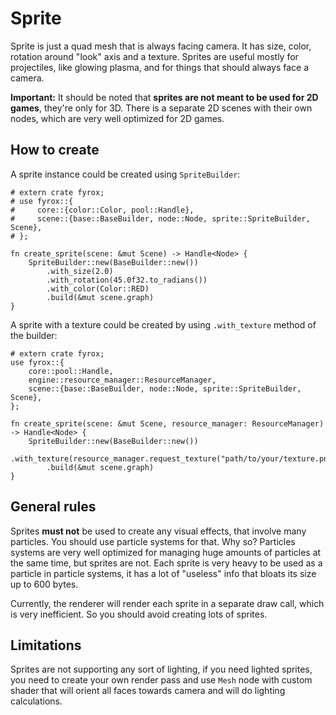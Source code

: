 # Sprite

Sprite is just a quad mesh that is always facing camera. It has size, color, rotation around "look" axis and a texture.
Sprites are useful mostly for projectiles, like glowing plasma, and for things that should always face a camera.

**Important:** It should be noted that **sprites are not meant to be used for 2D games**, they're only for 3D. 
There is a separate 2D scenes with their own nodes, which are very well optimized for 2D games.

## How to create

A sprite instance could be created using `SpriteBuilder`:

```rust,no_run
# extern crate fyrox;
# use fyrox::{
#     core::{color::Color, pool::Handle},
#     scene::{base::BaseBuilder, node::Node, sprite::SpriteBuilder, Scene},
# };

fn create_sprite(scene: &mut Scene) -> Handle<Node> {
    SpriteBuilder::new(BaseBuilder::new())
        .with_size(2.0)
        .with_rotation(45.0f32.to_radians())
        .with_color(Color::RED)
        .build(&mut scene.graph)
}
```

A sprite with a texture could be created by using `.with_texture` method of the builder:

```rust,no_run
# extern crate fyrox;
use fyrox::{
    core::pool::Handle,
    engine::resource_manager::ResourceManager,
    scene::{base::BaseBuilder, node::Node, sprite::SpriteBuilder, Scene},
};

fn create_sprite(scene: &mut Scene, resource_manager: ResourceManager) -> Handle<Node> {
    SpriteBuilder::new(BaseBuilder::new())
        .with_texture(resource_manager.request_texture("path/to/your/texture.png"))
        .build(&mut scene.graph)
}
```

## General rules

Sprites **must not** be used to create any visual effects, that involve many particles. You should use particle
systems for that. Why so? Particles systems are very well optimized for managing huge amounts of particles at the
same time, but sprites are not. Each sprite is very heavy to be used as a particle in particle systems, it has
a lot of "useless" info that bloats its size up to 600 bytes. 

Currently, the renderer will render each sprite in a separate draw call, which is very inefficient. So you should 
avoid creating lots of sprites.

## Limitations

Sprites are not supporting any sort of lighting, if you need lighted sprites, you need to create your own render
pass and use `Mesh` node with custom shader that will orient all faces towards camera and will do lighting 
calculations. 